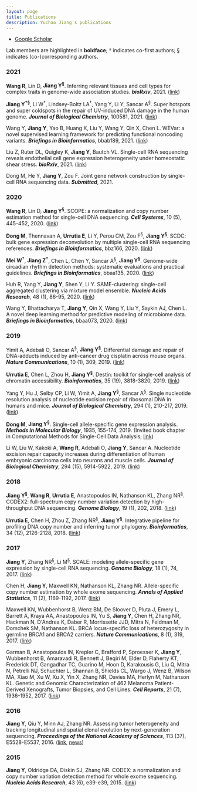```yaml
---
layout: page
title: Publications
description: Yuchao Jiang's publications
---
```


<div class="navbar">
  <div class="navbar-inner">
      <ul class="nav">
          <li><a href="https://scholar.google.com/citations?user=YA9f7QUAAAAJ&hl=en">Google Scholar</a></li>
      </ul>
  </div>
</div>

Lab members are highlighted in **boldface**; &dagger; indicates co-first authors; &sect; indicates (co-)corresponding authors.

### 2021
**Wang R**, Lin D, **Jiang Y<sup>&sect;</sup>**. Inferring relevant tissues and cell types for complex traits in genome-wide association studies. ***bioRxiv***, 2021. ([link](https://www.biorxiv.org/content/10.1101/2021.06.09.447805v1))

**Jiang Y<sup>&dagger;</sup><sup>&sect;</sup>**, Li W<sup>&dagger;</sup>, Lindsey-Boltz LA<sup>&dagger;</sup>, Yang Y, Li Y, Sancar A<sup>&sect;</sup>. Super hotspots and super coldspots in the repair of UV-induced DNA damage in the human genome. ***Journal of Biological Chemistry***, 100581, 2021. ([link](https://www.sciencedirect.com/science/article/pii/S0021925821003616?via%3Dihub))

Wang Y, **Jiang Y**, Yao B, Huang K, Liu Y, Wang Y, Qin X, Chen L. WEVar: a novel supervised learning framework for predicting functional noncoding variants. ***Briefings in Bioinformatics***, bbab189, 2021. ([link](https://academic.oup.com/bib/advance-article/doi/10.1093/bib/bbab189/6279833))

Liu Z, Ruter DL, Quigley K, **Jiang Y**, Bautch VL. Single-cell RNA sequencing reveals endothelial cell gene expression heterogeneity under homeostatic shear stress. ***bioRxiv***, 2021. ([link](https://www.biorxiv.org/content/10.1101/2020.12.07.414904v1))

Dong M, He Y, **Jiang Y**, Zou F. Joint gene network construction by single-cell RNA sequencing data. ***Submitted***, 2021.

### 2020

**Wang R**, Lin D, **Jiang Y<sup>&sect;</sup>**. SCOPE: a normalization and copy number estimation method for single-cell DNA sequencing. ***Cell Systems***, 10 (5), 445-452, 2020. ([link](https://doi.org/10.1016/j.cels.2020.03.005))

**Dong M**, Thennavan A, **Urrutia E**, Li Y, Perou CM, Zou F<sup>&sect;</sup>, **Jiang Y<sup>&sect;</sup>**. SCDC: bulk gene expression deconvolution by multiple single-cell RNA sequencing references. ***Briefings in Bioinformatics***, bbz166, 2020. ([link](https://academic.oup.com/bib/advance-article/doi/10.1093/bib/bbz166/5699815))

**Mei W<sup>&dagger;</sup>**, **Jiang Z<sup>&dagger;</sup>**, Chen L, Chen Y, Sancar A<sup>&sect;</sup>, **Jiang Y<sup>&sect;</sup>**. Genome-wide circadian rhythm detection methods: systematic evaluations and practical guidelines. ***Briefings in Bioinformatics***, bbaa135, 2020. ([link](https://academic.oup.com/bib/article/doi/10.1093/bib/bbaa135/5872170))

Huh R, Yang Y, **Jiang Y**, Shen Y, Li Y. SAME-clustering: single-cell aggregated clustering via mixture model ensemble. ***Nucleic Acids Research***, 48 (1), 86-95, 2020. ([link](https://academic.oup.com/nar/article/48/1/86/5644992))

Wang Y, Bhattacharya T, **Jiang Y**, Qin X, Wang Y, Liu Y, Saykin AJ, Chen L. A novel deep learning method for predictive modeling of microbiome data. ***Briefings in Bioinformatics***, bbaa073, 2020. ([link](https://doi.org/10.1093/bib/bbaa073))

### 2019

Yimit A, Adebali O, Sancar A<sup>&sect;</sup>, **Jiang Y<sup>&sect;</sup>**. Differential damage and repair of DNA-adducts induced by anti-cancer drug cisplatin across mouse organs. ***Nature Communications***, 10 (1), 309, 2019. ([link](https://www.nature.com/articles/s41467-019-08290-2))

**Urrutia E**, Chen L, Zhou H, **Jiang Y<sup>&sect;</sup>**. Destin: toolkit for single-cell analysis of chromatin accessibility. ***Bioinformatics***, 35 (19), 3818-3820, 2019. ([link](https://academic.oup.com/bioinformatics/article/35/19/3818/5367832/))

Yang Y, Hu J, Selby CP, Li W, Yimit A, **Jiang Y<sup>&sect;</sup>**, Sancar A<sup>&sect;</sup>. Single nucleotide resolution analysis of nucleotide excision repair of ribosomal DNA in humans and mice. ***Journal of Biological Chemistry***, 294 (1), 210-217, 2019. ([link](http://www.jbc.org/content/294/1/210.short))

**Dong M**, **Jiang Y<sup>&sect;</sup>**. Single-cell allele-specific gene expression analysis. ***Methods in Molecular Biology***, 1935, 155-174, 2019. (Invited book chapter in Computational Methods for Single-Cell Data Analysis; [link](https://link.springer.com/protocol/10.1007%2F978-1-4939-9057-3_11))

Li W, Liu W, Kakoki A, **Wang R**, Adebali O, **Jiang Y**, Sancar A. Nucleotide excision repair capacity increases during differentiation of human embryonic carcinoma cells into neurons and muscle cells. ***Journal of Biological Chemistry***, 294 (15), 5914-5922, 2019. ([link](http://www.jbc.org/content/294/15/5914))

### 2018

**Jiang Y<sup>&sect;</sup>**, **Wang R**, **Urrutia E**, Anastopoulos IN, Nathanson KL, Zhang NR<sup>&sect;</sup>. CODEX2: full-spectrum copy number variation detection by high-throughput DNA sequencing. ***Genome Biology***, 19 (1), 202, 2018. ([link](https://genomebiology.biomedcentral.com/articles/10.1186/s13059-018-1578-y))

**Urrutia E**, Chen H, Zhou Z, Zhang NR<sup>&sect;</sup>, **Jiang Y<sup>&sect;</sup>**. Integrative pipeline for profiling DNA copy number and inferring tumor phylogeny. ***Bioinformatics***, 34 (12), 2126-2128, 2018. ([link](https://doi.org/10.1093/bioinformatics/bty057))

### 2017

**Jiang Y**, Zhang NR<sup>&sect;</sup>, Li M<sup>&sect;</sup>. SCALE: modeling allele-specific gene expression by single-cell RNA sequencing. ***Genome Biology***, 18 (1), 74, 2017. ([link](https://genomebiology.biomedcentral.com/articles/10.1186/s13059-017-1200-8))

Chen H, **Jiang Y**, Maxwell KN, Nathanson KL, Zhang NR. Allele-specific copy number estimation by whole exome sequencing. ***Annals of Applied Statistics***, 11 (2), 1169-1192, 2017. ([link](http://projecteuclid.org/euclid.aoas/1500537739))

Maxwell KN, Wubbenhorst B, Wenz BM, De Sloover D, Pluta J, Emery L, Barrett A, Kraya AA, Anastopoulos IN, Yu S, **Jiang Y**, Chen H, Zhang NR, Hackman N, D'Andrea K, Daber R, Morrissette JJD, Mitra N, Feldman M, Domchek SM, Nathanson KL. BRCA locus-specific loss of heterozygosity in germline BRCA1 and BRCA2 carriers. ***Nature Communications***, 8 (1), 319, 2017. ([link](https://www.nature.com/articles/s41467-017-00388-9))

Garman B, Anastopoulos IN, Krepler C, Brafford P, Sproesser K, **Jiang Y**, Wubbenhorst B, Amaravadi R, Bennett J, Beqiri M, Elder D, Flaherty KT, Frederick DT, Gangadhar TC, Guarino M, Hoon D, Karakousis G, Liu Q, Mitra N, Petrelli NJ, Schuchter L, Shannan B, Shields CL, Wargo J, Wenz B, Wilson MA, Xiao M, Xu W, Xu X, Yin X, Zhang NR, Davies MA, Herlyn M, Nathanson KL. Genetic and Genomic Characterization of 462 Melanoma Patient-Derived Xenografts, Tumor Biopsies, and Cell Lines. ***Cell Reports***, 21 (7), 1936-1952, 2017. ([link](http://www.cell.com/cell-reports/fulltext/S2211-1247(17)31499-7))

### 2016

**Jiang Y**, Qiu Y, Minn AJ, Zhang NR. Assessing tumor heterogeneity and tracking longitudinal and spatial clonal evolution by next-generation sequencing. ***Proceedings of the National Academy of Sciences***, 113 (37), E5528-E5537, 2016. ([link](http://www.pnas.org/content/113/37/E5528), [news](http://www.uphs.upenn.edu/news/News_Releases/2016/09/jiang/))

### 2015

**Jiang Y**, Oldridge DA, Diskin SJ, Zhang NR. CODEX: a normalization and copy number variation detection method for whole exome sequencing. ***Nucleic Acids Research***, 43 (6), e39-e39, 2015. ([link](https://academic.oup.com/nar/article-lookup/doi/10.1093/nar/gku1363))
